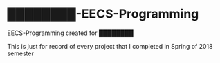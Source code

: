 # ████████-EECS-Programming
EECS-Programming created for ████████

This is just for record of every project that I completed in Spring of 2018 semester
